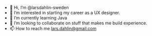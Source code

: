 - 👋 Hi, I’m @larsdahlin-sweden
- 👀 I’m interested in starting my career as a UX designer.
- 🌱 I’m currently learning Java
- 💞️ I’m looking to collaborate on stuff that makes me build experience.
- 📫 How to reach me lars.dahlin@gmail.com

<!---
larsdahlin-sweden/larsdahlin-sweden is a ✨ special ✨ repository because its `README.md` (this file) appears on your GitHub profile.
You can click the Preview link to take a look at your changes.
--->
